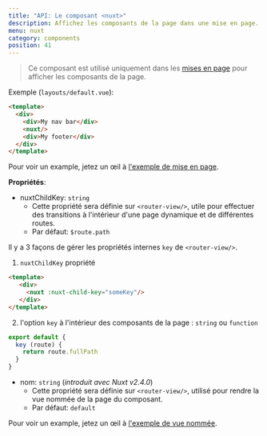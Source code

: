```yaml
---
title: "API: Le composant <nuxt>"
description: Affichez les composants de la page dans une mise en page.
menu: nuxt
category: components
position: 41
---
```


> Ce composant est utilisé uniquement dans les [mises en page](/guide/views#layouts) pour afficher les composants de la 
> page.

Exemple (`layouts/default.vue`):

```html
<template>
  <div>
    <div>My nav bar</div>
    <nuxt/>
    <div>My footer</div>
  </div>
</template>
```

Pour voir un example, jetez un œil à [l'exemple de mise en page](/examples/layouts).

**Propriétés**:

- nuxtChildKey: `string`
  - Cette propriété sera définie sur `<router-view/>`, utile pour effectuer des transitions à l'intérieur d'une page 
 dynamique et de différentes routes.
  - Par défaut: `$route.path`

Il y a 3 façons de gérer les propriétés internes `key` de `<router-view/>`.

1. `nuxtChildKey` propriété

  ```html
  <template>
     <div>
       <nuxt :nuxt-child-key="someKey"/>
     </div>
  </template>
  ```

2. l'option `key` à l'intérieur des composants de la page : `string` ou `function`

  ```js
  export default {
    key (route) {
      return route.fullPath
    }
  }
  ```

- nom: `string` (_introduit avec Nuxt v2.4.0_)
  - Cette propriété sera définie sur `<router-view/>`, utilisé pour rendre la vue nommée de la page du composant.
  - Par défaut: `default`

Pour voir un example, jetez un œil à [l'exemple de vue nommée](/examples/named-views).
